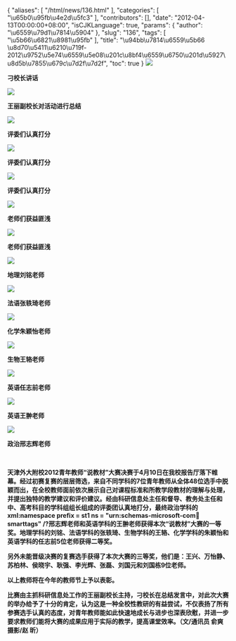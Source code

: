 {
    "aliases": [
        "/html/news/136.html"
    ],
    "categories": [
        "\u65b0\u95fb\u4e2d\u5fc3"
    ],
    "contributors": [],
    "date": "2012-04-13T00:00:00+08:00",
    "isCJKLanguage": true,
    "params": {
        "author": "\u6559\u79d1\u7814\u5904"
    },
    "slug": "136",
    "tags": [
        "\u5b66\u6821\u8981\u95fb"
    ],
    "title": "\u94bb\u7814\u6559\u5b66 \u8d70\u5411\u6210\u719f-2012\u9752\u5e74\u6559\u5e08\u201c\u8bf4\u6559\u6750\u201d\u5927\u8d5b\u7855\u679c\u7d2f\u7d2f",
    "toc": true
}
**![](https://cdn.tfls.online/mirror/full/1a0823727900345392e59a7c90701897a2f9e6f2.jpg)**

**刁校长讲话**

**![](https://cdn.tfls.online/mirror/full/5cf1b618cc147567beeb612d5b4cad94855721f7.jpg)**

**王丽副校长对活动进行总结**

**![](https://cdn.tfls.online/mirror/full/15a47643707640aa653ed035d9685299bf97812d.jpg)**

**评委们认真打分**

**![](https://cdn.tfls.online/mirror/full/af5b36ff28d0a3872499f89ae99bef9e1c0a0275.jpg)**

**评委们认真打分**

**![](https://cdn.tfls.online/mirror/full/70cac4c5e84aba9cc5e6023f58bceddb11879e00.jpg)**

**评委们认真打分**

**![](https://cdn.tfls.online/mirror/full/d8e0e496f764776564ce870806659f143867c605.jpg)**

**老师们获益匪浅**

**![](https://cdn.tfls.online/mirror/full/6d55355d0358cacf2c16955bdfc2de8abdbd2958.jpg)**

**老师们获益匪浅**

**![](https://cdn.tfls.online/mirror/full/d45e9fe034d3bd21cf90155b3b4b9237f762db81.jpg)**

**地理刘铭老师**

**![](https://cdn.tfls.online/mirror/full/911d20febb9498bd0db9c2600d2ed3cfd190606c.jpg)**

**法语张轶琦老师**

**![](https://cdn.tfls.online/mirror/full/e665f3dc64760a72cf8974ccb984be37565e30d2.jpg)**

**化学朱颖怡老师**

**![](https://cdn.tfls.online/mirror/full/42eb19c0c2e72b5141056d9e64421a4dc205b20c.jpg)**

**生物王辂老师**

**![](https://cdn.tfls.online/mirror/full/ae56bded9c39613638d5f46c9da6ebaea9e67985.jpg)**

**英语任志前老师**

**![](https://cdn.tfls.online/mirror/full/9d88402dc87dde71928537865a83fdec734678aa.jpg)**

**英语王翀老师**

**![](https://cdn.tfls.online/mirror/full/144a0dbfca65cf92c03b5eb9f9bffa27750afd59.jpg)**

**政治邢志辉老师**

 

**天津外大附校2012青年教师“说教材”大赛决赛于4月10日在我校报告厅落下帷幕。经过初赛复赛的层层筛选，来自不同学科的7位青年教师从全体48位选手中脱颖而出，在全校教师面前依次展示自己对课程标准和所教学段教材的理解与处理，并提出独特的教学建议和评价建议。经由科研信息处主任和督导、教务处主任和中、高考科目的学科组组长组成的评委团认真地打分，最终政治学科的xml:namespace prefix = st1 ns = "urn:schemas-microsoft-com:office:smarttags" /?邢志辉老师和英语学科的王翀老师获得本次“说教材”大赛的一等奖。地理学科的刘铭、法语学科的张轶琦、生物学科的王辂、化学学科的朱颖怡和英语学科的任志前5位老师获得二等奖。**

**另外未能晋级决赛的复赛选手获得了本次大赛的三等奖，他们是：王兴、万怡静、苏柏林、侯晓宇、耿强、李光辉、张磊、刘国元和刘国栋9位老师。**

**以上教师将在今年的教师节上予以表彰。**

**比赛由主抓科研信息处工作的王丽副校长主持，刁校长在总结发言中，对此次大赛的举办给予了十分的肯定，认为这是一种全校性教研的有益尝试，不仅表扬了所有参赛选手认真的态度，对青年教师能如此快速地成长与进步也深表欣慰，并进一步要求教师们能将大赛的成果应用于实际的教学，提高课堂效率。（文/通讯员 俞爽 摄影/赵 昕）**

